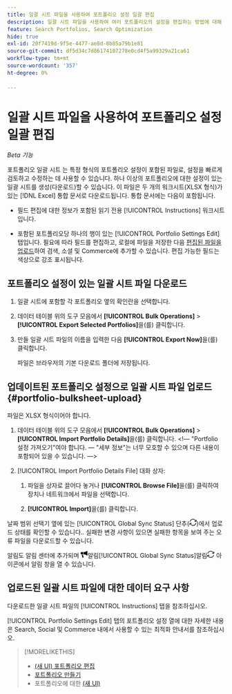 ```yaml
---
title: 일괄 시트 파일을 사용하여 포트폴리오 설정 일괄 편집
description: 일괄 시트 파일을 사용하여 여러 포트폴리오의 설정을 편집하는 방법에 대해 알아봅니다.
feature: Search Portfolios, Search Optimization
hide: true
exl-id: 20f7419d-9f5e-4477-ae8d-8b85a79b1e81
source-git-commit: df5d34c7d86174107278e0cd4f5a99329a21ca61
workflow-type: tm+mt
source-wordcount: '357'
ht-degree: 0%

---
```


# 일괄 시트 파일을 사용하여 포트폴리오 설정 일괄 편집

*Beta 기능*

포트폴리오 일괄 시트 는 특정 형식의 포트폴리오 설정이 포함된 파일로, 설정을 빠르게 검토하고 수정하는 데 사용할 수 있습니다. 하나 이상의 포트폴리오에 대한 설정이 있는 일괄 시트를 생성(다운로드)할 수 있습니다. 이 파일은 두 개의 워크시트(XLSX 형식)가 있는 [!DNL Excel] 통합 문서로 다운로드됩니다. 통합 문서에는 다음이 포함됩니다.

* 필드 편집에 대한 정보가 포함된 읽기 전용 [!UICONTROL Instructions] 워크시트입니다.

* 포함된 포트폴리오당 하나의 행이 있는 [!UICONTROL Portfolio Settings Edit] 탭입니다. 필요에 따라 필드를 편집하고, 로컬에 파일을 저장한 다음 [편집된 파일을 업로드](#portfolio-bulksheet-upload)하여 검색, 소셜 및 Commerce에 추가할 수 있습니다. 편집 가능한 필드는 색상으로 강조 표시됩니다.

## 포트폴리오 설정이 있는 일괄 시트 파일 다운로드

1. 일괄 시트에 포함할 각 포트폴리오 옆의 확인란을 선택합니다.

1. 데이터 테이블 위의 도구 모음에서 **[!UICONTROL Bulk Operations]** > **[!UICONTROL Export Selected Portfolios]**&#x200B;을(를) 클릭합니다.

1. 만들 일괄 시트 파일의 이름을 입력한 다음 **[!UICONTROL Export Now]**&#x200B;을(를) 클릭합니다.

   파일은 브라우저의 기본 다운로드 폴더에 저장됩니다.

## 업데이트된 포트폴리오 설정으로 일괄 시트 파일 업로드 {#portfolio-bulksheet-upload}

파일은 XLSX 형식이어야 합니다.

1. 데이터 테이블 위의 도구 모음에서 **[!UICONTROL Bulk Operations]** > **[!UICONTROL Import Portfolio Details]**&#x200B;을(를) 클릭합니다. &lt;!— &quot;Portfolio 설정 가져오기&quot;여야 합니다. — &quot;세부 정보&quot;는 너무 모호할 수 있으며 다른 내용이 포함되어 있을 수 있습니다. —>

1. [!UICONTROL Import Portfolio Details File] 대화 상자:<!-- reword if we change the name of the operation -->

   1. 파일을 상자로 끌어다 놓거나 **[!UICONTROL Browse File]**<!-- "Browse for file" or just "Browse"??? -->을(를) 클릭하여 장치나 네트워크에서 파일을 선택합니다.

   1. **[!UICONTROL Import]**&#x200B;을(를) 클릭합니다.

날짜 범위 선택기 옆에 있는 [!UICONTROL Global Sync Status] 단추(![전역 동기화 상태](/help/search-social-commerce/assets/global-sync-status.png "전역 동기화 상태"))에서 업로드 상태를 확인할 수 있습니다.<!-- icon similar to Refresh -->. 실패한 변경 사항이 있으면 실패한 항목을 보여 주는 오류 파일을 다운로드할 수 있습니다.

알림도 알림 센터에 추가되며 ![ 단추(](/help/search-social-commerce/assets/notifications-new.png ") 옆에 있는 ")알림[!UICONTROL Global Sync Status]알림![전역 동기화 상태](/help/search-social-commerce/assets/global-sync-status.png "전역 동기화 상태") 아이콘에서 알림 창을 열 수 있습니다.

## 업로드된 일괄 시트 파일에 대한 데이터 요구 사항

다운로드한 일괄 시트 파일의 [!UICONTROL Instructions] 탭을 참조하십시오.

[!UICONTROL Portfolio Settings Edit] 탭의 포트폴리오 설정 열에 대한 자세한 내용은 Search, Social 및 Commerce 내에서 사용할 수 있는 최적화 안내서를 참조하십시오.

<!--
## Data fields on the [!UICONTROL Portfolio Settings Edit] tab

| Field | Required to import data? | Description |
| ----- | ------------------------ | ----------- |
| Portfolio ID |  |  |
| Portfolio Name |  |  |
| Status |  |  |
| Spend Strategy |  |  |
| Target |  |  |
| Hybrid |  |  |
| Auto adjust campaign budgets |  |  |
| Spend Multiple |  |  |
| Minimum Campaign Budget |  |  |
| Objective |  |  |
| Cost Half-Life |  |  |
| Revenue Half-Life |  |  |
| Min. Target CPA |  |  |
| Max. Target CPA |  |  |
| Min. Target ROAS |  |  |
| Max. Target ROAS |  |  |

-->

>[!MORELIKETHIS]
>
>* [(새 UI) 포트폴리오 편집](portfolio-edit.md)
>* [포트폴리오 만들기](portfolio-create.md)
>* 포트폴리오에 대한 [(새 UI)](portfolio-about.md)
